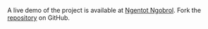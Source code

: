 A live demo of the project is available at [Ngentot Ngobrol](https://ngewecewetobrut.pages.dev).
Fork the [repository](https://github.com/untaokeroa) on GitHub.